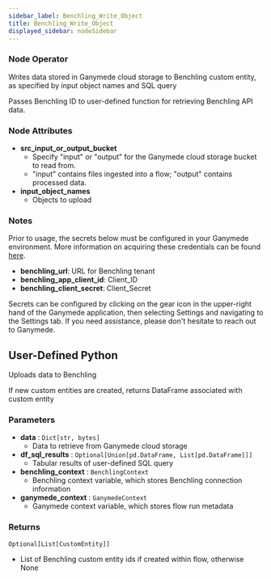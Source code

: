 ```yaml
---
sidebar_label: Benchling_Write_Object
title: Benchling_Write_Object
displayed_sidebar: nodeSidebar
---
```


### Node Operator
Writes data stored in Ganymede cloud storage to Benchling custom entity, as specified by input
object names and SQL query

Passes Benchling ID to user-defined function for retrieving Benchling API data.


### Node Attributes
- **src_input_or_output_bucket**
  - Specify "input" or "output" for the Ganymede cloud storage bucket to read from.
  - "input" contains files ingested into a flow; "output" contains processed data.
- **input_object_names**
  - Objects to upload


### Notes
Prior to usage, the secrets below must be configured in your Ganymede environment.  More information
on acquiring these credentials can be found [here](https://docs.benchling.com/docs/authentication).
- **benchling_url**: URL for Benchling tenant
- **benchling_app_client_id**: Client_ID
- **benchling_client_secret**: Client_Secret

Secrets can be configured by clicking on the gear icon in the upper-right hand of the Ganymede
application, then selecting Settings and navigating to the Settings tab.  If you need
assistance, please don't hesitate to reach out to Ganymede.
## User-Defined Python
Uploads data to Benchling

If new custom entities are created, returns DataFrame associated with custom entity


### Parameters
- **data** : `Dict[str, bytes]`
    - Data to retrieve from Ganymede cloud storage
- **df_sql_results** : `Optional[Union[pd.DataFrame, List[pd.DataFrame]]]`
    - Tabular results of user-defined SQL query
- **benchling_context** : `BenchlingContext`
    - Benchling context variable, which stores Benchling connection information
- **ganymede_context** : `GanymedeContext`
    - Ganymede context variable, which stores flow run metadata


### Returns
`Optional[List[CustomEntity]]`
  - List of Benchling custom entity ids if created within flow, otherwise None